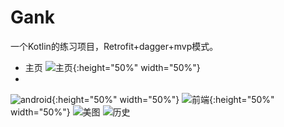 # Gank
一个Kotlin的练习项目，Retrofit+dagger+mvp模式。
* 主页
![主页](https://github.com/BravoLee/Gank/blob/master/images/S71024-100918.jpg){:height="50%" width="50%"}
* 
![android](https://github.com/BravoLee/Gank/blob/master/images/S71024-100922.jpg){:height="50%" width="50%"}
![前端](https://github.com/BravoLee/Gank/blob/master/images/S71024-100954.jpg){:height="50%" width="50%"}
![美图](https://github.com/BravoLee/Gank/blob/master/images/S71024-100934.jpg)
![历史](https://github.com/BravoLee/Gank/blob/master/images/S71024-100943.jpg)
